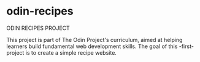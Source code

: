 # odin-recipes

ODIN RECIPES PROJECT

This project is part of The Odin Project's curriculum, aimed at helping learners build fundamental web development skills. The goal of this -first- project is to create a simple recipe website.